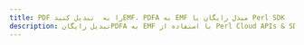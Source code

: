 ---title: PDF را به  تبدیل کنیدEMF، PDFA به EMF مبدل رایگان یا Perl SDKdescription: تبدیل رایگانPDFA به EMF با استفاده از Perl Cloud APIs & SDK همچنین اسناد PDF را در Cloud ایجاد، ویرایش و رندر کنید.---